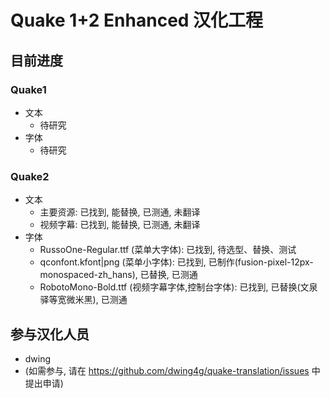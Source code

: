 # Quake 1+2 Enhanced 汉化工程

## 目前进度

### Quake1

- 文本
  - 待研究
- 字体
  - 待研究

### Quake2

- 文本
  - 主要资源: 已找到, 能替换, 已测通, 未翻译
  - 视频字幕: 已找到, 能替换, 已测通, 未翻译
- 字体
  - RussoOne-Regular.ttf (菜单大字体): 已找到, 待选型、替换、测试
  - qconfont.kfont|png (菜单小字体): 已找到, 已制作(fusion-pixel-12px-monospaced-zh_hans), 已替换, 已测通
  - RobotoMono-Bold.ttf (视频字幕字体,控制台字体): 已找到, 已替换(文泉驿等宽微米黑), 已测通

## 参与汉化人员

- dwing
- (如需参与, 请在 https://github.com/dwing4g/quake-translation/issues 中提出申请)
